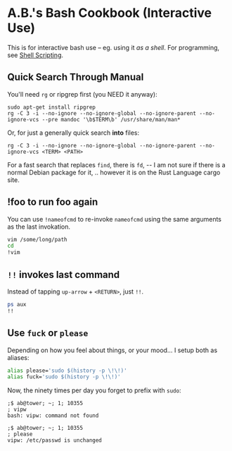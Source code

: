 # A.B.'s Bash Cookbook (Interactive Use)

This is for interactive bash use – eg. using it _as a shell_.  For programming, see [Shell Scripting](Shell.Scripting.md).

## Quick Search Through Manual

You'll need `rg` or ripgrep first (you NEED it anyway):

```
sudo apt-get install ripgrep
rg -C 3 -i --no-ignore --no-ignore-global --no-ignore-parent --no-ignore-vcs --pre mandoc '\b$TERM\b' /usr/share/man/man*
```

Or, for just a generally quick search **into** files:
```
rg -C 3 -i --no-ignore --no-ignore-global --no-ignore-parent --no-ignore-vcs <TERM> <PATH>
```

For a fast search that replaces `find`, there is `fd`, -- I am not sure if there is a normal Debian package for it, .. however it is on the Rust Language cargo site.



## !foo to run foo again

You can use `!nameofcmd` to re-invoke `nameofcmd` using the same arguments as the last invokation. 

```bash
vim /some/long/path
cd
!vim
```

## `!!` invokes last command

Instead of tapping `up-arrow` + `<RETURN>`, just `!!`.

```bash
ps aux 
!!
```

## Use `fuck` or `please`

Depending on how you feel about things, or your mood… I setup both as aliases:

```bash
alias please='sudo $(history -p \!\!)'
alias fuck='sudo $(history -p \!\!)'
```

Now, the ninety times per day you forget to prefix with `sudo`:

```text
;$ ab@tower; ~; 1; 10355
; vipw 
bash: vipw: command not found

;$ ab@tower; ~; 1; 10355
; please
vipw: /etc/passwd is unchanged
```

